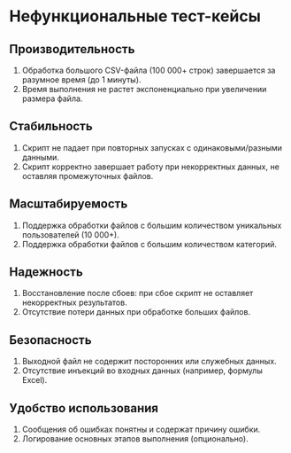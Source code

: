 # Нефункциональные тест-кейсы

## Производительность

1. Обработка большого CSV-файла (100 000+ строк) завершается за разумное время (до 1 минуты).
2. Время выполнения не растет экспоненциально при увеличении размера файла.

## Стабильность

1. Скрипт не падает при повторных запусках с одинаковыми/разными данными.
2. Скрипт корректно завершает работу при некорректных данных, не оставляя промежуточных файлов.

## Масштабируемость

1. Поддержка обработки файлов с большим количеством уникальных пользователей (10 000+).
2. Поддержка обработки файлов с большим количеством категорий.

## Надежность

1. Восстановление после сбоев: при сбое скрипт не оставляет некорректных результатов.
2. Отсутствие потери данных при обработке больших файлов.

## Безопасность

1. Выходной файл не содержит посторонних или служебных данных.
2. Отсутствие инъекций во входных данных (например, формулы Excel).

## Удобство использования

1. Сообщения об ошибках понятны и содержат причину ошибки.
2. Логирование основных этапов выполнения (опционально).
